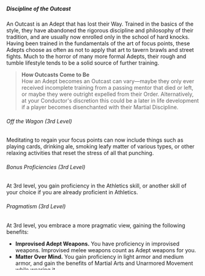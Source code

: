 ##### Discipline of the Outcast

An Outcast is an Adept that has lost their Way. Trained in the basics of the style, they have abandoned the rigorous discipline and philosophy of their tradition, and are usually now enrolled only in the school of hard knocks. Having been trained in the fundamentals of the art of focus points, these Adepts choose as often as not to apply that art to tavern brawls and street fights. Much to the horror of many more formal Adepts, their rough and tumble lifestyle tends to be a solid source of further training.

> **How Outcasts Come to Be**
> \
> How an Adept becomes an Outcast can vary—maybe they only ever received incomplete training from a passing mentor that died or left, or maybe they were outright expelled from their Order.
> Alternatively, at your Conductor's discretion this could be a later in life development if a player becomes disenchanted with their Martial Discipline.

###### Off the Wagon (3rd Level)

Meditating to regain your focus points can now include things such as playing cards, drinking ale, smoking leafy matter of various types, or other relaxing activities that reset the stress of all that punching.

###### Bonus Proficiencies (3rd Level)

At 3rd level, you gain proficiency in the Athletics skill, or another skill of your choice if you are already proficient in Athletics.

###### Pragmatism (3rd Level)

At 3rd level, you embrace a more pragmatic view, gaining the following benefits:

- **Improvised Adept Weapons.**
  You have proficiency in improvised weapons.
  Improvised melee weapons count as Adept weapons for you.
- **Matter Over Mind.**
  You gain proficiency in light armor and medium armor, and gain the benefits of Martial Arts and Unarmored Movement while wearing it.
- **Function Over Form.**
  You can use your Strength modifier in place of your Wisdom modifier for calculating your focus Save DC.

You gain the following additional Pragmatic Techniques you can spend focus on.

- **Kick ‘em While They’re Down (1 focus point).**
  When you hit a target that is prone, restrained, or incapacitated, you can expend a focus point to deal additional damage equal to two rolls of your Martial Arts die.
- **Unexpected Technique (1 focus point).**
  When you make a grapple check, you can expend a focus point to add your Martial Arts die to the roll. You can do this after the contested roll, and it can potentially turn a failure into a success.
  On success, the target takes damage equal to the amount rolled on the added die.

###### Soak It Up (6th Level)

At 6th level, your extensive training in the art of getting hit with bar stools and broken bottles grants you increased endurance.
When you roll initiative you gain temporary hit points equal to `your Constitution modifier + your proficiency bonus`.
These temporary hit points are refreshed any time you take the Dodge action.

###### Where It Hurts (11th Level)

At 11th level, when you use Stunning Strike on a critical hit or on an attack made against an enemy that was unaware of you, the target has disadvantage on their saving throw against being stunned.

###### Lean into It (17th Level)

At 17th level, you have thrown your fair share of walloping hits, and know how to make them reliably.
You can forgo adding your proficiency bonus to an attack roll with an unarmed strike or melee Adept weapon.
When you do so, you can add twice your proficiency bonus to the damage roll.
